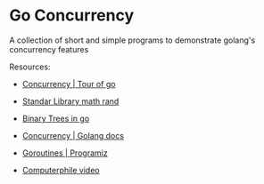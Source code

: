 # Go Concurrency

A collection of short and simple programs to demonstrate golang's concurrency features

Resources:

- [Concurrency | Tour of go](https://go.dev/tour/concurrency/1)

- [Standar Library math rand](https://pkg.go.dev/math/rand@go1.18.2)

- [Binary Trees in go](https://medium.com/geekculture/binary-tree-traversals-in-go-2bce834f449c)

- [Concurrency | Golang docs](https://golangdocs.com/concurrency-in-golang)

- [Goroutines | Programiz](https://www.programiz.com/golang/goroutines)

- [Computerphile video](./go-counting/README.md)
